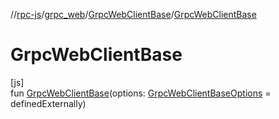 //[rpc-js](../../../index.md)/[grpc_web](../index.md)/[GrpcWebClientBase](index.md)/[GrpcWebClientBase](-grpc-web-client-base.md)

# GrpcWebClientBase

[js]\
fun [GrpcWebClientBase](-grpc-web-client-base.md)(options: [GrpcWebClientBaseOptions](../-grpc-web-client-base-options/index.md) = definedExternally)
